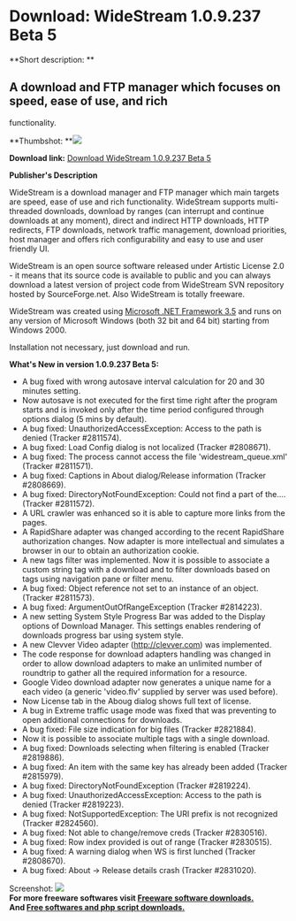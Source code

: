 # Download: WideStream 1.0.9.237 Beta 5

**Short description: **

## A download and FTP manager which focuses on speed, ease of use, and rich
functionality.

  
**Thumbshot: **![](http://www.freewarefiles.com/screenshot/widestream_md.gif)   
  
**Download link:** [Download WideStream 1.0.9.237 Beta 5](http://freesoftwares.boysofts.com/WideStream_program_45522.html)  
  

**Publisher's Description**  
  

WideStream is a download manager and FTP manager which main targets are speed,
ease of use and rich functionality. WideStream supports multi-threaded
downloads, download by ranges (can interrupt and continue downloads at any
moment), direct and indirect HTTP downloads, HTTP redirects, FTP downloads,
network traffic management, download priorities, host manager and offers rich
configurability and easy to use and user friendly UI.

WideStream is an open source software released under Artistic License 2.0 - it
means that its source code is available to public and you can always download
a latest version of project code from WideStream SVN repository hosted by
SourceForge.net. Also WideStream is totally freeware.

WideStream was created using [Microsoft .NET Framework
3.5](http://www.freewarefiles.com/Microsoft-NET-Framework_program_31320.html)
and runs on any version of Microsoft Windows (both 32 bit and 64 bit) starting
from Windows 2000.

Installation not necessary, just download and run.

**What's New in version 1.0.9.237 Beta 5:**

  * A bug fixed with wrong autosave interval calculation for 20 and 30 minutes setting. 
  * Now autosave is not executed for the first time right after the program starts and is invoked only after the time period configured through options dialog (5 mins by default). 
  * A bug fixed: UnauthorizedAccessException: Access to the path is denied (Tracker #2811574). 
  * A bug fixed: Load Config dialog is not localized (Tracker #2808671). 
  * A bug fixed: The process cannot access the file 'widestream_queue.xml' (Tracker #2811571). 
  * A bug fixed: Captions in About dialog/Release information (Tracker #2808669). 
  * A bug fixed: DirectoryNotFoundException: Could not find a part of the.... (Tracker #2811572). 
  * A URL crawler was enhanced so it is able to capture more links from the pages. 
  * A RapidShare adapter was changed according to the recent RapidShare authorization changes. Now adapter is more intellectual and simulates a browser in our to obtain an authorization cookie. 
  * A new tags filter was implemented. Now it is possible to associate a custom string tag with a download and to filter downloads based on tags using navigation pane or filter menu. 
  * A bug fixed: Object reference not set to an instance of an object. (Tracker #2811573). 
  * A bug fixed: ArgumentOutOfRangeException (Tracker #2814223). 
  * A new setting System Style Progress Bar was added to the Display options of Download Manager. This settings enables rendering of downloads progress bar using system style. 
  * A new Clevver Video adapter (http://clevver.com) was implemented. 
  * The code response for download adapters handling was changed in order to allow download adapters to make an unlimited number of roundtrip to gather all the required information for a resource. 
  * Google Video download adapter now generates a unique name for a each video (a generic 'video.flv' supplied by server was used before). 
  * Now License tab in the Aboug dialog shows full text of license. 
  * A bug in Extreme traffic usage mode was fixed that was preventing to open additional connections for downloads. 
  * A bug fixed: File size indication for big files (Tracker #2821884). 
  * Now it is possible to associate multiple tags with a single download. 
  * A bug fixed: Downloads selecting when filtering is enabled (Tracker #2819886). 
  * A bug fixed: An item with the same key has already been added (Tracker #2815979). 
  * A bug fixed: DirectoryNotFoundException (Tracker #2819224). 
  * A bug fixed: UnauthorizedAccessException: Access to the path is denied (Tracker #2819223). 
  * A bug fixed: NotSupportedException: The URI prefix is not recognized (Tracker #2824560). 
  * A bug fixed: Not able to change/remove creds (Tracker #2830516). 
  * A bug fixed: Row index provided is out of range (Tracker #2830515). 
  * A bug fixed: A warning dialog when WS is first lunched (Tracker #2808670). 
  * A bug fixed: About -> Release details crash (Tracker #2831020). 

  
  
Screenshot: ![](http://www.freewarefiles.com/screenshot/widestream.gif)  
**For more freeware softwares visit [Freeware software downloads.](http://freesoftwares.boysofts.com/)**   
**And [Free softwares and php script downloads.](http://www.boysofts.com/)**

